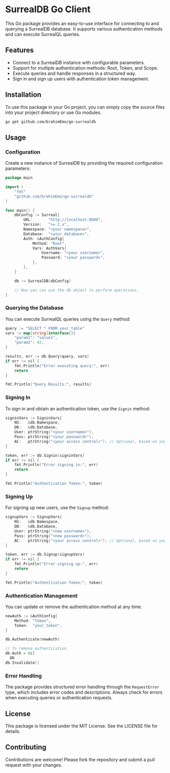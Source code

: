 # SurrealDB Go Client

This Go package provides an easy-to-use interface for connecting to and querying a SurrealDB database. It supports various authentication methods and can execute SurrealQL queries.

## Features

- Connect to a SurrealDB instance with configurable parameters.
- Support for multiple authentication methods: Root, Token, and Scope.
- Execute queries and handle responses in a structured way.
- Sign in and sign up users with authentication token management.

## Installation

To use this package in your Go project, you can simply copy the source files into your project directory or use Go modules.

```bash
go get github.com/brahimEmo/go-surrealdb
```

## Usage

### Configuration

Create a new instance of SurrealDB by providing the required configuration parameters:

```go
package main

import (
	"fmt"
	"github.com/brahimEmo/go-surrealdb"
)

func main() {
	dbConfig := Surreal{
		URL:       "http://localhost:8000",
		Version:   ">= 2.x",
		Namespace: "<your namespace>",
		Database:  "<your database>",
		Auth: &AuthConfig{
			Method: "Root",
			Vars: AuthVars{
				Username: "<your username>",
				Password: "<your password>",
			},
		},
	}

	db := SurrealDB(dbConfig)

	// Now you can use the db object to perform operations.
}
```

### Querying the Database

You can execute SurrealQL queries using the `Query` method:

```go
query := "SELECT * FROM your_table"
vars := map[string]interface{}{
	"param1": "value1",
	"param2": 42,
}

results, err := db.Query(query, vars)
if err != nil {
	fmt.Println("Error executing query:", err)
	return
}

fmt.Println("Query Results:", results)
```

### Signing In

To sign in and obtain an authentication token, use the `Signin` method:

```go
signinVars := SigninVars{
	NS:   &db.Namespace,
	DB:   &db.Database,
	User: ptrString("<your username>"),
	Pass: ptrString("<your password>"),
	AC:   ptrString("<your access control>"), // Optional, based on your needs
}

token, err := db.Signin(signinVars)
if err != nil {
	fmt.Println("Error signing in:", err)
	return
}

fmt.Println("Authentication Token:", token)
```

### Signing Up

For signing up new users, use the `Signup` method:

```go
signupVars := SignupVars{
	NS:   &db.Namespace,
	DB:   &db.Database,
	User: ptrString("<new username>"),
	Pass: ptrString("<new password>"),
	AC:   ptrString("<your access control>"), // Optional, based on your needs
}

token, err := db.Signup(signupVars)
if err != nil {
	fmt.Println("Error signing up:", err)
	return
}

fmt.Println("Authentication Token:", token)
```

### Authentication Management

You can update or remove the authentication method at any time:

```go
newAuth := &AuthConfig{
	Method: "Token",
	Token:  "your_token",
}

db.Authenticate(newAuth)

// To remove authentication
db.Auth = nil
  OR
db.Invalidate()
```

### Error Handling

The package provides structured error handling through the `RequestError` type, which includes error codes and descriptions. Always check for errors when executing queries or authentication requests.

## License

This package is licensed under the MIT License. See the LICENSE file for details.

## Contributing

Contributions are welcome! Please fork the repository and submit a pull request with your changes.